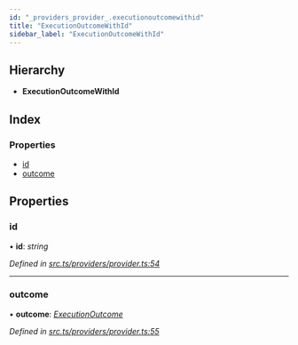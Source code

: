 ```yaml
---
id: "_providers_provider_.executionoutcomewithid"
title: "ExecutionOutcomeWithId"
sidebar_label: "ExecutionOutcomeWithId"
---
```


## Hierarchy

* **ExecutionOutcomeWithId**

## Index

### Properties

* [id](_providers_provider_.executionoutcomewithid.md#id)
* [outcome](_providers_provider_.executionoutcomewithid.md#outcome)

## Properties

###  id

• **id**: *string*

*Defined in [src.ts/providers/provider.ts:54](https://github.com/nearprotocol/nearlib/blob/a71bd4f/src.ts/providers/provider.ts#L54)*

___

###  outcome

• **outcome**: *[ExecutionOutcome](_providers_provider_.executionoutcome.md)*

*Defined in [src.ts/providers/provider.ts:55](https://github.com/nearprotocol/nearlib/blob/a71bd4f/src.ts/providers/provider.ts#L55)*
